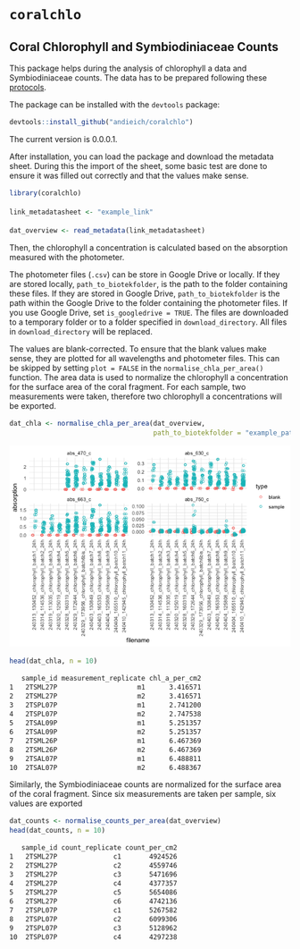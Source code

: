 # `coralchlo`


## Coral Chlorophyll and Symbiodiniaceae Counts

This package helps during the analysis of chlorophyll a data and
Symbiodiniaceae counts. The data has to be prepared following these
[protocols](https://andieich.github.io/coral_chlorophyll_symcounts/).

The package can be installed with the `devtools` package:

``` r
devtools::install_github("andieich/coralchlo")
```

The current version is 0.0.0.1.

After installation, you can load the package and download the metadata
sheet. During this the import of the sheet, some basic test are done to
ensure it was filled out correctly and that the values make sense.

``` r
library(coralchlo)

link_metadatasheet <- "example_link"

dat_overview <- read_metadata(link_metadatasheet)
```

Then, the chlorophyll a concentration is calculated based on the
absorption measured with the photometer.

The photometer files (`.csv`) can be store in Google Drive or locally.
If they are stored locally, `path_to_biotekfolder`, is the path to the
folder containing these files. If they are stored in Google Drive,
`path_to_biotekfolder` is the path within the Google Drive to the folder
containing the photometer files. If you use Google Drive, set
`is_googledrive = TRUE`. The files are downloaded to a temporary folder
or to a folder specified in `download_directory`. All files in
`download_directory` will be replaced.

The values are blank-corrected. To ensure that the blank values make
sense, they are plotted for all wavelengths and photometer files. This
can be skipped by setting `plot = FALSE` in the
`normalise_chla_per_area()` function. The area data is used to normalize
the chlorophyll a concentration for the surface area of the coral
fragment. For each sample, two measurements were taken, therefore two
chlorophyll a concentrations will be exported.

``` r
dat_chla <- normalise_chla_per_area(dat_overview,
                                    path_to_biotekfolder = "example_path")
```

![](README_files/figure-commonmark/unnamed-chunk-6-1.png)

``` r
head(dat_chla, n = 10)
```

       sample_id measurement_replicate chl_a_per_cm2
    1   2TSML27P                    m1      3.416571
    2   2TSML27P                    m2      3.416571
    3   2TSPL07P                    m1      2.741200
    4   2TSPL07P                    m2      2.747538
    5   2TSAL09P                    m1      5.251357
    6   2TSAL09P                    m2      5.251357
    7   2TSML26P                    m1      6.467369
    8   2TSML26P                    m2      6.467369
    9   2TSAL07P                    m1      6.488811
    10  2TSAL07P                    m2      6.488367

Similarly, the Symbiodiniaceae counts are normalized for the surface
area of the coral fragment. Since six measurements are taken per sample,
six values are exported

``` r
dat_counts <- normalise_counts_per_area(dat_overview)
head(dat_counts, n = 10)
```

       sample_id count_replicate count_per_cm2
    1   2TSML27P              c1       4924526
    2   2TSML27P              c2       4559746
    3   2TSML27P              c3       5471696
    4   2TSML27P              c4       4377357
    5   2TSML27P              c5       5654086
    6   2TSML27P              c6       4742136
    7   2TSPL07P              c1       5267582
    8   2TSPL07P              c2       6099306
    9   2TSPL07P              c3       5128962
    10  2TSPL07P              c4       4297238

